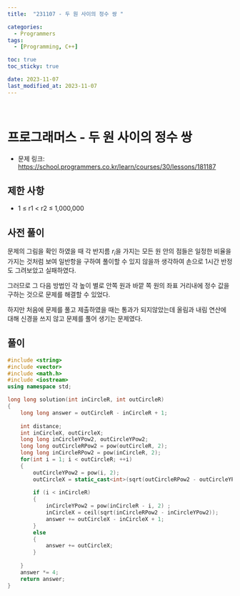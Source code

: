 ```yaml
---
title:  "231107 - 두 원 사이의 정수 쌍 " 

categories:
  - Programmers
tags:
  - [Programming, C++]

toc: true
toc_sticky: true

date: 2023-11-07
last_modified_at: 2023-11-07
---
```

<br>

# 프로그래머스 - 두 원 사이의 정수 쌍

 - 문제 링크: https://school.programmers.co.kr/learn/courses/30/lessons/181187

## 제한 사항
 - 1 ≤ r1 < r2 ≤ 1,000,000

## 사전 풀이
문제의 그림을 확인 하였을 때 각 반지름 $r_i$을 가지는 모든 원 안의 점들은 일정한 비율을 가지는 것처럼 보여 일반항을 구하여 풀이할 수 있지 않을까 생각하여 손으로 1시간 반정도 그려보았고 실패하였다.

그러므로 그 다음 방법인 각 높이 별로 안쪽 원과 바깥 쪽 원의 좌표 거리내에 정수 값을 구하는 것으로 문제를 해결할 수 있었다.

하지만 처음에 문제를 풀고 제출하였을 때는 통과가 되지않았는데 올림과 내림 연산에 대해 신경을 쓰지 않고 문제를 풀어 생기는 문제였다.
## 풀이

```cpp
#include <string>
#include <vector>
#include <math.h>
#include <iostream>
using namespace std;

long long solution(int inCircleR, int outCircleR)
{
    long long answer = outCircleR - inCircleR + 1;
    
    int distance;
    int inCircleX, outCircleX;
    long long inCircleYPow2, outCircleYPow2;
    long long outCircleRPow2 = pow(outCircleR, 2);
    long long inCircleRPow2 = pow(inCircleR, 2);
    for(int i = 1; i < outCircleR; ++i)
    {
        outCircleYPow2 = pow(i, 2);
        outCircleX = static_cast<int>(sqrt(outCircleRPow2 - outCircleYPow2));
        
        if (i < inCircleR)
        {
            inCircleYPow2 = pow(inCircleR - i, 2) ;
            inCircleX = ceil(sqrt(inCircleRPow2 - inCircleYPow2));
            answer += outCircleX - inCircleX + 1;
        }
        else
        {
            answer += outCircleX;
        }
    
    }
    answer *= 4;
    return answer;
}
```